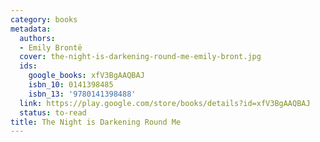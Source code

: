 ```yaml
---
category: books
metadata:
  authors:
  - Emily Brontë
  cover: the-night-is-darkening-round-me-emily-bront.jpg
  ids:
    google_books: xfV3BgAAQBAJ
    isbn_10: 0141398485
    isbn_13: '9780141398488'
  link: https://play.google.com/store/books/details?id=xfV3BgAAQBAJ
  status: to-read
title: The Night is Darkening Round Me
---
```

